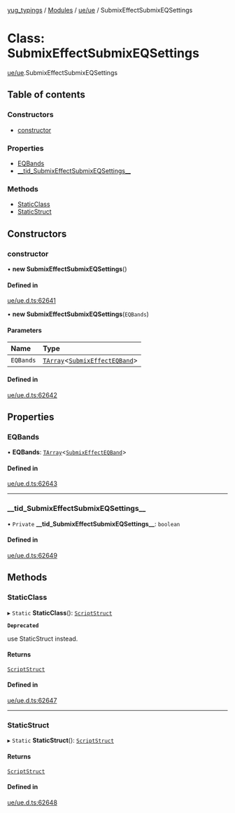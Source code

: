 [yug_typings](../README.md) / [Modules](../modules.md) / [ue/ue](../modules/ue_ue.md) / SubmixEffectSubmixEQSettings

# Class: SubmixEffectSubmixEQSettings

[ue/ue](../modules/ue_ue.md).SubmixEffectSubmixEQSettings

## Table of contents

### Constructors

- [constructor](ue_ue.SubmixEffectSubmixEQSettings.md#constructor)

### Properties

- [EQBands](ue_ue.SubmixEffectSubmixEQSettings.md#eqbands)
- [\_\_tid\_SubmixEffectSubmixEQSettings\_\_](ue_ue.SubmixEffectSubmixEQSettings.md#__tid_submixeffectsubmixeqsettings__)

### Methods

- [StaticClass](ue_ue.SubmixEffectSubmixEQSettings.md#staticclass)
- [StaticStruct](ue_ue.SubmixEffectSubmixEQSettings.md#staticstruct)

## Constructors

### constructor

• **new SubmixEffectSubmixEQSettings**()

#### Defined in

[ue/ue.d.ts:62641](https://github.com/YugMetaverse/yug_typings/blob/25cad34/ue/ue.d.ts#L62641)

• **new SubmixEffectSubmixEQSettings**(`EQBands`)

#### Parameters

| Name | Type |
| :------ | :------ |
| `EQBands` | [`TArray`](../interfaces/ue_puerts.TArray.md)<[`SubmixEffectEQBand`](ue_ue.SubmixEffectEQBand.md)\> |

#### Defined in

[ue/ue.d.ts:62642](https://github.com/YugMetaverse/yug_typings/blob/25cad34/ue/ue.d.ts#L62642)

## Properties

### EQBands

• **EQBands**: [`TArray`](../interfaces/ue_puerts.TArray.md)<[`SubmixEffectEQBand`](ue_ue.SubmixEffectEQBand.md)\>

#### Defined in

[ue/ue.d.ts:62643](https://github.com/YugMetaverse/yug_typings/blob/25cad34/ue/ue.d.ts#L62643)

___

### \_\_tid\_SubmixEffectSubmixEQSettings\_\_

• `Private` **\_\_tid\_SubmixEffectSubmixEQSettings\_\_**: `boolean`

#### Defined in

[ue/ue.d.ts:62649](https://github.com/YugMetaverse/yug_typings/blob/25cad34/ue/ue.d.ts#L62649)

## Methods

### StaticClass

▸ `Static` **StaticClass**(): [`ScriptStruct`](ue_ue.ScriptStruct.md)

**`Deprecated`**

use StaticStruct instead.

#### Returns

[`ScriptStruct`](ue_ue.ScriptStruct.md)

#### Defined in

[ue/ue.d.ts:62647](https://github.com/YugMetaverse/yug_typings/blob/25cad34/ue/ue.d.ts#L62647)

___

### StaticStruct

▸ `Static` **StaticStruct**(): [`ScriptStruct`](ue_ue.ScriptStruct.md)

#### Returns

[`ScriptStruct`](ue_ue.ScriptStruct.md)

#### Defined in

[ue/ue.d.ts:62648](https://github.com/YugMetaverse/yug_typings/blob/25cad34/ue/ue.d.ts#L62648)
